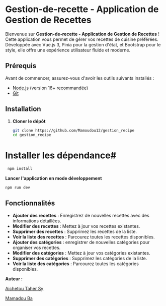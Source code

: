 # Gestion-de-recette - Application de Gestion de Recettes #


Bienvenue sur **Gestion-de-recette - Application de Gestion de Recettes** ! Cette application vous permet de gérer vos recettes de cuisine préférées. Développée avec Vue.js 3, Pinia pour la gestion d'état, et Bootstrap pour le style, elle offre une expérience utilisateur fluide et moderne.


## Prérequis

Avant de commencer, assurez-vous d'avoir les outils suivants installés :

- [Node.js](https://nodejs.org/) (version 16+ recommandée)
- [Git](https://git-scm.com/)

## Installation

1. **Cloner le dépôt**

   ```bash
   git clone https://github.com/Mamoudou12/gestion_recipe
   cd gestion_recipe
   ```

  # Installer les dépendance#

 ````bash
  npm install
````

**Lancer l'application en mode développement**

````bash
npm run dev
````

## Fonctionnalités

- **Ajouter des recettes** : Enregistrez de nouvelles recettes avec des informations détaillées.
- **Modifier des recettes** : Mettez à jour vos recettes existantes.
- **Supprimer des recettes** : Supprimez les recettes de la liste.
- **Voir la liste des recettes** : Parcourez toutes les recettes disponibles.
- **Ajouter des catégories** : enregistrer de nouvelles catégories pour organiser vos recettes.
- **Modifier des catégories** : Mettez à jour vos catégories existantes.
- **Supprimer des catégories** :  Supprimez les catégories de la liste.
- **Voir la liste des catégories** :  Parcourez toutes les catégories disponibles.

**Auteur :**

 [Aichetou Taher Sy](https://github.com/shyshasy)

 [Mamadou Ba](https://github.com/Mamoudou12/gestion_recipe)
